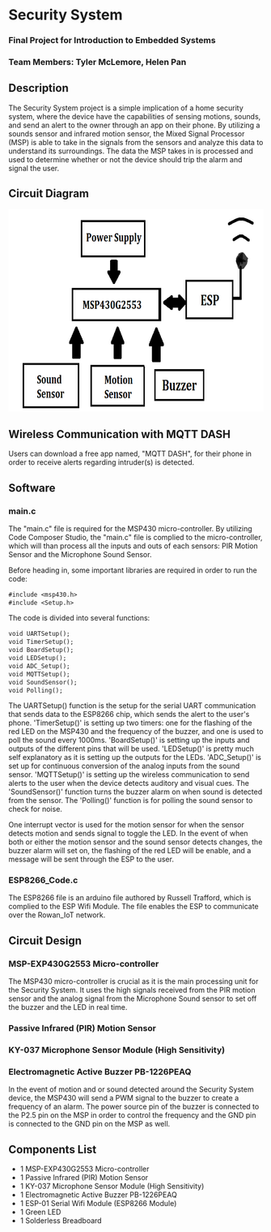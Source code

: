 # Security System
### Final Project for Introduction to Embedded Systems
### Team Members: Tyler McLemore, Helen Pan

## Description
The Security System project is a simple implication of  a home security system, where the device have the capabilities of sensing motions, sounds, and send an alert to the owner through an app on their phone. By utilizing a sounds sensor and infrared motion sensor, the Mixed Signal Processor (MSP) is able to take in the signals from the sensors and analyze this data to understand its surroundings. The data the MSP takes in is processed and used to determine whether or not the device should trip the alarm and signal the user.

## Circuit Diagram
<img src="https://github.com/RU09342-F18/intro-to-embedded-final-project-nano-tech-1/blob/master/Documents/block%20diagram.png" height="400" width="550">

## Wireless Communication with MQTT DASH
Users can download a free app named, "MQTT DASH", for their phone in order to receive  alerts regarding intruder(s) is detected.

## Software
### main.c
The "main.c" file is required for the MSP430 micro-controller. By utilizing Code Composer Studio, the "main.c" file is complied to the micro-controller, which will than process all the inputs and outs of each sensors: PIR Motion Sensor and the Microphone Sound Sensor. 

Before heading in, some important libraries are required in order to run the code:
~~~~
#include <msp430.h>
#include <Setup.h>
~~~~

The code is divided into several functions:
~~~~
void UARTSetup();
void TimerSetup(); 
void BoardSetup();
void LEDSetup();
void ADC_Setup();
void MQTTSetup();
void SoundSensor();
void Polling();
~~~~

The UARTSetup() function is the setup for the serial UART communication that sends data to the ESP8266 chip, which sends the alert to the user's phone. 'TimerSetup()' is setting up two timers: one for the flashing of the red LED on the MSP430 and the frequency of the buzzer, and one is used to poll the sound every 1000ms. 'BoardSetup()' is setting up the inputs and outputs of the different pins that will be used. 'LEDSetup()' is pretty much self explanatory as it is setting up the outputs for the LEDs. 'ADC_Setup()' is set up for continuous conversion of the analog inputs from the sound sensor. 'MQTTSetup()' is setting up the wireless communication to send alerts to the user when the device detects auditory and visual cues. The 'SoundSensor()' function turns the buzzer alarm on when sound is detected from the sensor. The 'Polling()' function is for polling the sound sensor to check for noise. 

One interrupt vector is used for the motion sensor for when the sensor detects motion and sends signal to toggle the LED. In the event of when both or either the motion sensor and the sound sensor detects changes, the buzzer alarm will set on, the flashing of the red LED will be enable, and a message will be sent through the ESP to the user. 

### ESP8266_Code.c
The ESP8266 file is an arduino file authored by Russell Trafford, which is complied to the ESP Wifi Module. The file enables the ESP to communicate over the Rowan_IoT network.

## Circuit Design
### MSP-EXP430G2553 Micro-controller
The MSP430 micro-controller is crucial as it is the main processing unit for the Security System. It uses the high signals received from the PIR motion sensor and the analog signal from the Microphone Sound sensor to set off the buzzer and the LED in real time.

### Passive Infrared (PIR) Motion Sensor


### KY-037 Microphone Sensor Module (High Sensitivity)


### Electromagnetic Active Buzzer PB-1226PEAQ
In the event of motion and or sound detected around the Security System device, the MSP430 will send a PWM signal to the buzzer to create a frequency of an alarm. The power source pin of the buzzer is connected to the P2.5 pin on the MSP in order to control the frequency and the GND pin is connected to the GND pin on the MSP as well.

## Components List
- 1 MSP-EXP430G2553 Micro-controller
- 1 Passive Infrared (PIR) Motion Sensor
- 1 KY-037 Microphone Sensor Module (High Sensitivity)
- 1 Electromagnetic Active Buzzer PB-1226PEAQ
- 1 ESP-01 Serial Wifi Module (ESP8266 Module)
- 1 Green LED
- 1 Solderless Breadboard